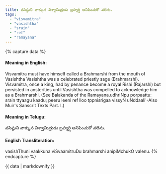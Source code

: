 ```yaml
---
title: వసిష్ఠుని వాక్కున విశ్వామిత్రుడు బ్రహ్మర్షి అనిపించుకో వలెను.
tags:
  - "visvamitra"
  - "vasishtha"
  - "srain"
  - "ref"
  - "ramayana"
---
```


{% capture data %}
#### Meaning in English:
Visvamitra must have himself called a Brahmarshi from the mouth of Vasishtha
Vasishtha was a celebrated priestly sage (Brahmarshi). Visvamitra, once a king, had by penance become a royal Rishi (Rajarshi) but persisted in ansterities until Vasishtha was compelled to acknowledge him as a Brahrnarshi. (See Balakanda of the Ramayana.udhriNpu porpaattu: srain <ref> ttyaagu kaadu; peeru leeni ref lloo tppnisrigaa vissyN uNddaali'-Also Muir's Sanscrit Texts Part. I.)

#### Meaning in Telugu:
వసిష్ఠుని వాక్కున విశ్వామిత్రుడు బ్రహ్మర్షి అనిపించుకో వలెను.

#### English Transliteration:
vasishThuni vaakkuna viSvaamitruDu brahmarshi anipiMchukO valenu.
{% endcapture %}

{{ data | markdownify }}

